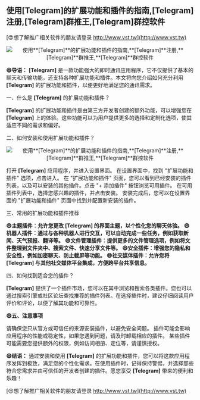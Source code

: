 ## **使用**[Telegram]**的扩展功能和插件的指南,**[Telegram]**注册,**[Telegram]**群推王,**[Telegram]**群控软件**

[😍想了解推广相关软件的朋友请登录 http://www.vst.tw](http://www.vst.tw)

 <center><img src="https://vst.tw/MP4/tuiguang/png/4.png" alt="使用**[Telegram]**的扩展功能和插件的指南,**[Telegram]**注册,**[Telegram]**群推王,**[Telegram]**群控软件"></center>

**😄导语：**
**[Telegram]** 是一款功能强大的即时通讯应用程序，它不仅提供了基本的聊天和传输功能，还支持各种扩展功能和插件。本文将向您介绍如何充分利用 **[Telegram]** 的扩展功能和插件，以便更好地满足您的通讯需求。

一、什么是 **[Telegram]** 的扩展功能和插件？

**[Telegram]** 的扩展功能和插件是由第三方开发者创建的额外功能，可以增强您在 **[Telegram]** 上的体验。这些功能可以为用户提供更多的选择和定制化选项，使其适应不同的需求和偏好。

二、如何安装和使用扩展功能和插件？

 <center><img src="https://vst.tw/MP4/tuiguang/png/4.png" alt="使用**[Telegram]**的扩展功能和插件的指南,**[Telegram]**注册,**[Telegram]**群推王,**[Telegram]**群控软件"></center>

打开 **[Telegram]** 应用程序，并进入设置界面。
在设置界面中，找到 "扩展功能和插件" 选项，点击进入。
在 "扩展功能和插件" 页面，您可以看到已经安装的插件列表，以及可以安装的其他插件。点击 "+ 添加插件" 按钮浏览可用插件。
在可用插件列表中，选择您感兴趣的插件，并点击安装。
安装完成后，您可以在设置界面的 "扩展功能和插件" 页面中找到并配置新安装的插件。

三、常用的扩展功能和插件推荐

**😄主题插件：允许您更改 **[Telegram]** 的界面主题，以个性化您的聊天体验。**
**😄机器人插件：通过与各种机器人进行交互，可以自动完成一些任务，例如获取新闻、天气预报、翻译等。**
**😄文件管理插件：提供更多的文件管理选项，例如将文件整理到文件夹中、搜索文件、快速分享文件等。**
**😄安全插件：增强您的隐私和安全性，例如加密聊天、防止截屏等功能。**
**😄社交媒体插件：允许您将 **[Telegram]** 与其他社交媒体平台集成，方便跨平台共享信息。**

四、如何找到适合您的插件？

**[Telegram]** 提供了一个插件市场，您可以在其中浏览和搜索各类插件。您也可以通过搜索引擎或社区论坛查找推荐的插件列表。在选择插件时，建议仔细阅读用户评价和评论，以便了解其功能和可靠性。

**😄五、注意事项**

请确保您只从官方或可信任的来源安装插件，以避免安全问题。
插件可能会影响应用程序的性能或稳定性，如果您遇到问题，请及时卸载相应的插件。
某些插件可能需要您提供额外的权限，例如访问相册、定位等，请谨慎授权。

**😄结语：**
通过安装和使用 **[Telegram]** 的扩展功能和插件，您可以将这款应用程序发挥到极致，满足您的个性化需求。在使用插件时，记得保持警惕，并选择那些符合您需求并由可信任的开发者创建的插件。愿您享受 **[Telegram]** 带来的便利和乐趣！

[😍想了解推广相关软件的朋友请登录 http://www.vst.tw](http://www.vst.tw)



